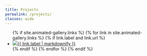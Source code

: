 ```yaml
---
title: Projects
permalink: /projects/
classes: wide
---
```

<!-- adapted from http://www.menucool.com/ui/responsive-image-grid-with-hover-effect -->
<ul id="rig">
	{% if site.animated-gallery.links %}
      {% for link in site.animated-gallery.links %}
        {% if link.label and link.url %}
          <li><a class="rig-cell" href="{{ link.url }}"><img class="rig-img" src="{{ link.image }}"><span class="rig-overlay"></span><span class="rig-text">{{ link.label | markdownify }}</span></a></li>
        {% endif %}
      {% endfor %}
    {% endif %}
</ul>

<!-- turn this into something in _includes to later add to the theme - learn from gallery and feature row, mainly gallery -->